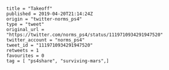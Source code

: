 ```
title = "Takeoff"
published = 2019-04-20T21:14:24Z
origin = "twitter-norms_ps4"
type = "tweet"
original_url = "https://twitter.com/norms_ps4/status/1119710934291947520"
twitter_account = "norms_ps4"
tweet_id = "1119710934291947520"
retweets = 1
favourites = 0
tag = [ "ps4share", "surviving-mars",]
```

<p class='image'><img src='https://mnf.m17s.net/2019/04/20/D4oDKIuWsAAK8Y7.jpg' alt=''></p>

